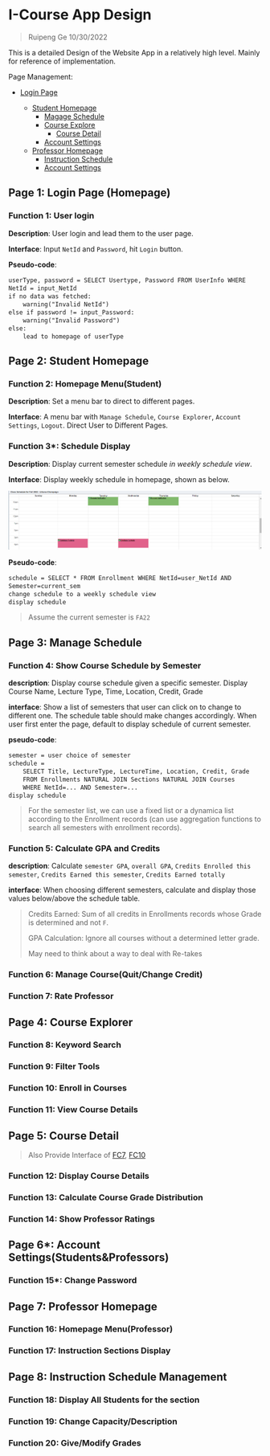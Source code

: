 # I-Course App Design

> Ruipeng Ge 10/30/2022

This is a detailed Design of the Website App in a relatively high level. Mainly for reference of implementation.

Page Management:

- [Login Page](#page-1-login-page-homepage)

  - [Student Homepage](#page-2-student-homepage)
    - [Magage Schedule](#page-3-manage-schedule)
    - [Course Explore](#page-4-course-explorer)
      - [Course Detail](#page-5-course-detail)
    - [Account Settings](#page-6-account-settingsstudentsprofessors)
  - [Professor Homepage](#page-7-professor-homepage)
    - [Instruction Schedule](#page-8-instruction-schedule-management)
    - [Account Settings](#page-6-account-settingsstudentsprofessors)

## Page 1: Login Page (Homepage)

### Function 1: User login

**Description**: User login and lead them to the user page.

**Interface**: Input `NetId` and `Password`, hit `Login` button.

**Pseudo-code**: 
```
userType, password = SELECT Usertype, Password FROM UserInfo WHERE NetId = input_NetId
if no data was fetched:
    warning("Invalid NetId")
else if password != input_Password:
    warning("Invalid Password")
else:
    lead to homepage of userType
```

## Page 2: Student Homepage

### Function 2: Homepage Menu(Student)

**Description**: Set a menu bar to direct to different pages.

**Interface**: A menu bar with `Manage Schedule`, `Course Explorer`, `Account Settings`, `Logout`. Direct User to Different Pages.

### Function 3*: Schedule Display

**Description**: Display current semester schedule *in weekly schedule view*.

**Interface**: Display weekly schedule in homepage, shown as below.

![table_ex](img/table_view.png)

**Pseudo-code**: 

```
schedule = SELECT * FROM Enrollment WHERE NetId=user_NetId AND Semester=current_sem
change schedule to a weekly schedule view
display schedule
```

> Assume the current semester is `FA22`

## Page 3: Manage Schedule

### Function 4: Show Course Schedule by Semester

**description**: Display course schedule given a specific semester. Display Course Name, Lecture Type, Time, Location, Credit, Grade

**interface**: Show a list of semesters that user can click on to change to different one. The schedule table should make changes accordingly. When user first enter the page, default to display schedule of current semester.

**pseudo-code**:

```
semester = user choice of semester
schedule = 
    SELECT Title, LectureType, LectureTime, Location, Credit, Grade
    FROM Enrollments NATURAL JOIN Sections NATURAL JOIN Courses
    WHERE NetId=... AND Semester=...
display schedule
```

> For the semester list, we can use a fixed list or a dynamica list according to the Enrollment records (can use aggregation functions to search all semesters with enrollment records).

### Function 5: Calculate GPA and Credits

**description**: Calculate `semester GPA`, `overall GPA`, `Credits Enrolled this semester`, `Credits Earned this semester`, `Credits Earned totally`

**interface**: When choosing different semesters, calculate and display those values below/above the schedule table.

> Credits Earned: Sum of all credits in Enrollments records whose Grade is determined and not `F`.
> 
> GPA Calculation: Ignore all courses without a determined letter grade.
> 
> May need to think about a way to deal with Re-takes

### Function 6: Manage Course(Quit/Change Credit)

### Function 7: Rate Professor

## Page 4: Course Explorer

### Function 8: Keyword Search

### Function 9: Filter Tools

### Function 10: Enroll in Courses

### Function 11: View Course Details

## Page 5: Course Detail

> Also Provide Interface of [FC7](#function-7-rate-professor), [FC10](#function-10-enroll-in-courses)

### Function 12: Display Course Details

### Function 13: Calculate Course Grade Distribution

### Function 14: Show Professor Ratings

## Page 6*: Account Settings(Students&Professors)

### Function 15*: Change Password

## Page 7: Professor Homepage

### Function 16: Homepage Menu(Professor)

### Function 17: Instruction Sections Display

## Page 8: Instruction Schedule Management

### Function 18: Display All Students for the section

### Function 19: Change Capacity/Description

### Function 20: Give/Modify Grades
